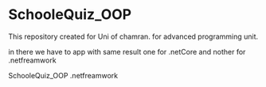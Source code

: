 # SchooleQuiz_OOP
This repository created for Uni of chamran. for advanced programming unit.


in there we have to app with same result one for .netCore and nother for .netfreamwork

SchooleQuiz_OOP .netfreamwork
